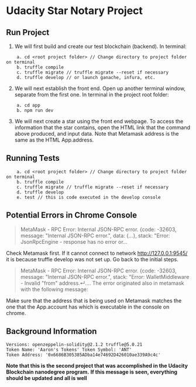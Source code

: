 # Udacity Star Notary Project

## Run Project

1. We will first build and create our test blockchain (backend). In terminal: 
``` 
    a. cd <root project folder> // Change directory to project folder on terminal
    b. truffle compile 
    c. truffle migrate // truffle migrate --reset if necessary
    d. truffle develop // or launch ganache, infura, etc.
```
2. We will next establish the front end. Open up another terminal window, separate from the first one. In terminal in the project root folder:
```
    a. cd app
    b. npm run dev 
```
3. We will next create a star using the front end webpage. To access the information that the star contains, open the HTML link that the command above produced, and input data. Note that Metamask address is the same as the HTML App.address.

## Running Tests
```
    a. cd <root project folder> // Change directory to project folder on terminal
    b. truffle compile 
    c. truffle migrate // truffle migrate --reset if necessary
    d. truffle develop
    e. test // this is code executed in the develop console
```

## Potential Errors in Chrome Console 

> MetaMask - RPC Error: Internal JSON-RPC error. {code: -32603, message: "Internal JSON-RPC error.", data: {…}, stack: "Error: JsonRpcEngine - response has no error or...

Check Metamask first. If it cannot connect to network http://127.0.0.1:9545/ it is because truffle develop was not set up. Go back to the initial steps.

> MetaMask - RPC Error: Internal JSON-RPC error. {code: -32603, message: "Internal JSON-RPC error.", stack: "Error: WalletMiddleware - Invalid "from" address.↵…. The error originated also in metamask with the following message: 

Make sure that the address that is being used on Metamask matches the one that the App.account has which is executable in the console on chrome.

## Background Information
    Versions: openzeppelin-solidity@2.1.2 truffle@5.0.21
    Token Name: 'Aaron's Tokens' Token Symbol: 'ANT'
    Token Address: '0x6686B305385ADba14e74692D426010ae339A9c4c'
    
**Note that this is the second project that was accomplished in the Udacity Blockchain nanodegree program.**
**If this message is seen, everything should be updated and all is well**
